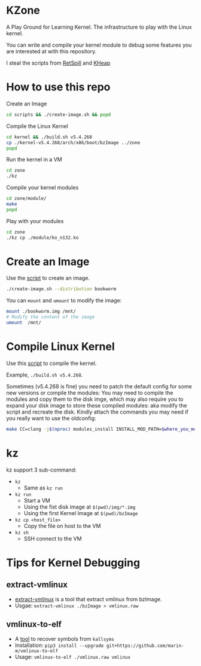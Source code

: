 # KZone

A Play Ground for Learning Kernel. The infrastructure to play with the Linux kernel.

You can write and compile your kernel module to debug some features you are interested at with this repository.


I steal the scripts from [RetSpill][1] and [KHeap][2]



# How to use this repo

Create an Image

```bash
cd scripts && ./create-image.sh && popd
```

Compile the Linux Kernel

```bash
cd kernel && ./build.sh v5.4.268
cp ./kernel-v5.4.268/arch/x86/boot/bzImage ../zone
popd
```


Run the kernel in a VM

```bash
cd zone
./kz
```

Compile your kernel modules

```bash
cd zone/module/
make
popd
```

Play with your modules

```bash
cd zone
./kz cp ./module/ko_n132.ko
```

# Create an Image

Use the [script][3] to create an image. 

```bash
./create-image.sh --distribution bookworm
```

You can `mount` and `umount` to modify the image:

```bash
mount ./bookworm.img /mnt/
# Modify the content of the image
umount  /mnt/
```

# Compile Linux Kernel


Use this [script][4] to compile the kernel.

Example, `./build.sh v5.4.268`.

Sometimes (v5.4.268 is fine) you need to patch the default config for some new versions or compile the modules: You may need to compile the modules and copy them to the disk imge, which may also require you to expand your disk image to store these compiled modules: aka modify the script and recreate the disk. Kindly attach the commands you may need if you really want to use the oldconfig:

```bash
make CC=clang -j$(nproc) modules_install INSTALL_MOD_PATH=$where_you_mount_the_disk_img
```

# kz

kz support 3 sub-command:
- `kz` 
    - Same as `kz run`
- `kz run`
    - Start a VM 
    - Using the fist disk image at `$(pwd)/img/*.img`
    - Using the first Kernel Image at `$(pwd)/bzImage`
- `kz cp <host_file>`
    - Copy the file on host to the VM
- `kz sh`
    - SSH connect to the VM


# Tips for Kernel Debugging

## extract-vmlinux

- [extract-vmlinux][5] is a tool that extract vmlinux from bzImage.
- Usgae: `extract-vmlinux ./bzImage > vmlinux.raw`

## vmlinux-to-elf


- A [tool][6] to recover symbols from `kallsyms`
- Installation: `pip3 install --upgrade git+https://github.com/marin-m/vmlinux-to-elf`
- Usage: `vmlinux-to-elf ./vmlinux.raw vmlinux`



[1]: https://github.com/sefcom/RetSpill
[2]: https://github.com/sefcom/KHeaps
[3]: ./scripts/create-image.sh
[4]: ./kernel/build.sh
[5]: https://github.com/torvalds/linux/blob/master/scripts/extract-vmlinux
[6]: https://github.com/marin-m/vmlinux-to-elf